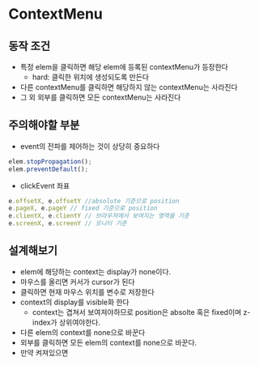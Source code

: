 # ContextMenu

## 동작 조건

- 특정 elem을 클릭하면 해당 elem에 등록된 contextMenu가 등장한다
    - hard: 클릭한 위치에 생성되도록 만든다
- 다른 contextMenu를 클릭하면 해당하지 않는 contextMenu는 사라진다
- 그 외 외부를 클릭하면 모든 contextMenu는 사라진다

## 주의해야할 부분

- event의 전파를 제어하는 것이 상당히 중요하다

```jsx
elem.stopPropagation();
elem.preventDefault();
```

- clickEvent 좌표
```jsx
e.offsetX, e.offsetY //absolute 기준으로 position
e.pageX, e.pageY // fixed 기준으로 position
e.clientX, e.clientY // 브라우저에서 보여지는 영역을 기준
e.screenX, e.screenY // 모니터 기준
```

## 설계해보기

- elem에 해당하는 context는 display가 none이다.
- 마우스를 올리면 커서가 cursor가 된다
- 클릭하면 현재 마우스 위치를 변수로 저장한다
- context의 display를 visible화 한다
    - context는 겹쳐서 보여져야하므로 position은 absolte 혹은 fixed이며 z-index가 상위여야한다.
- 다른 elem의 context를 none으로 바꾼다
- 외부를 클릭하면 모든 elem의 context를 none으로 바꾼다.
- 만약 켜져있으면